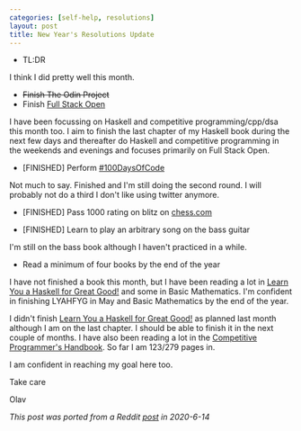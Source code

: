 ```yaml
---
categories: [self-help, resolutions]
layout: post
title: New Year's Resolutions Update
---
```


* TL:DR

I think I did pretty well this month.

* ~~Finish The Odin Project~~
* Finish [Full Stack Open](https://fullstackopen.com/en/)

I have been focussing on Haskell and competitive programming/cpp/dsa this month too. I aim to finish the last chapter of my Haskell book during the next few days and thereafter do Haskell and competitive programming in the weekends and evenings and focuses primarily on Full Stack Open.

* \[FINISHED\] Perform [#100DaysOfCode](https://twitter.com/olebullsplass)

Not much to say. Finished and I'm still doing the second round. I will probably not do a third I don't like using twitter anymore.

* \[FINISHED\] Pass 1000 rating on blitz on [chess.com](https://chess.com/)

* \[FINISHED\] Learn to play an arbitrary song on the bass guitar

I'm still on the bass book although I haven't practiced in a while.

* Read a minimum of four books by the end of the year

I have not finished a book this month, but I have been reading a lot in [Learn You a Haskell for Great Good!](http://learnyouahaskell.com/) and some in Basic Mathematics. I'm confident in finishing LYAHFYG in May and Basic Mathematics by the end of the year.

I didn't finish [Learn You a Haskell for Great Good!](http://learnyouahaskell.com/) as planned last month although I am on the last chapter. I should be able to finish it in the next couple of months. I have also been reading a lot in the [Competitive Programmer's Handbook](https://github.com/pllk/cphb/raw/master/book.pdf). So far I am 123/279 pages in.

I am confident in reaching my goal here too.

Take care

Olav

*This post was ported from a Reddit [post](https://www.reddit.com/r/newyearsresolutions/comments/guhlo2/1_june_update/) in 2020-6-14*
